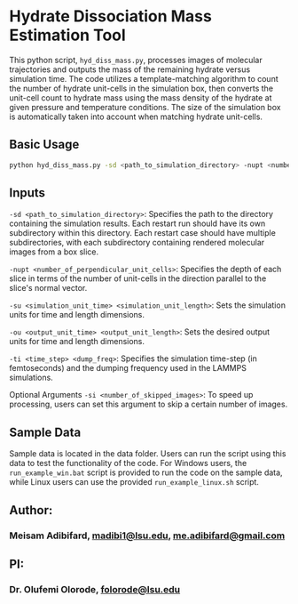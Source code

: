 # Hydrate Dissociation Mass Estimation Tool

This python script, `hyd_diss_mass.py`, processes images of molecular trajectories and outputs the mass of the remaining hydrate versus simulation time. The code utilizes a template-matching algorithm to count the number of hydrate unit-cells in the simulation box, then converts the unit-cell count to hydrate mass using the mass density of the hydrate at given pressure and temperature conditions. The size of the simulation box is automatically taken into account when matching hydrate unit-cells.

## Basic Usage

```bash
python hyd_diss_mass.py -sd <path_to_simulation_directory> -nupt <number_of_perpendicular_unit_cells> -su <simulation_unit_time> <simulation_unit_length> -ou <output_unit_time> <output_unit_length> -ti <time_step> <dump_freq> 
```

## Inputs
`-sd <path_to_simulation_directory>`: Specifies the path to the directory containing the simulation results. Each restart run should have its own subdirectory within this directory. Each restart case should have multiple subdirectories, with each subdirectory containing rendered molecular images from a box slice.

`-nupt <number_of_perpendicular_unit_cells>`: Specifies the depth of each slice in terms of the number of unit-cells in the direction parallel to the slice's normal vector.

`-su <simulation_unit_time> <simulation_unit_length>`: Sets the simulation units for time and length dimensions.

`-ou <output_unit_time> <output_unit_length>`: Sets the desired output units for time and length dimensions.

`-ti <time_step> <dump_freq>`: Specifies the simulation time-step (in femtoseconds) and the dumping frequency used in the LAMMPS simulations.

Optional Arguments
`-si <number_of_skipped_images>`: To speed up processing, users can set this argument to skip a certain number of images.

## Sample Data
Sample data is located in the data folder. Users can run the script using this data to test the functionality of the code. For Windows users, the `run_example_win.bat` script is provided to run the code on the sample data, while Linux users can use the provided `run_example_linux.sh` script.



## Author:
### Meisam Adibifard, madibi1@lsu.edu, me.adibifard@gmail.com

## PI:
### Dr. Olufemi Olorode, folorode@lsu.edu
